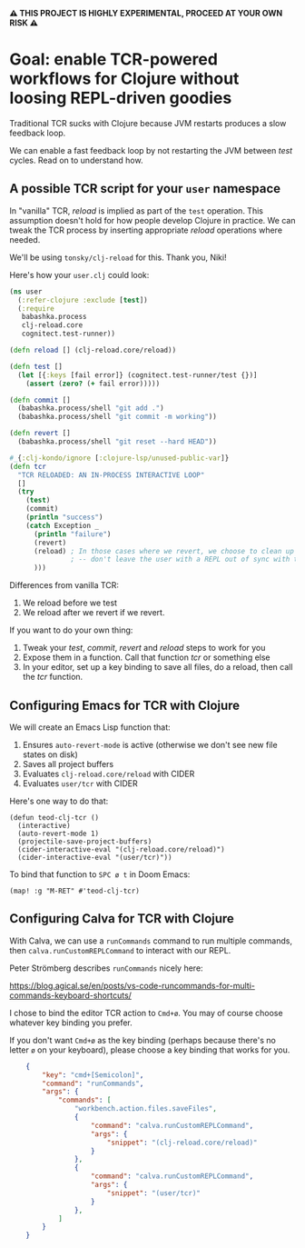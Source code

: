**⚠️ THIS PROJECT IS HIGHLY EXPERIMENTAL, PROCEED AT YOUR OWN RISK ⚠️**

# Goal: enable TCR-powered workflows for Clojure without loosing REPL-driven goodies

Traditional TCR sucks with Clojure because JVM restarts produces a slow feedback loop.

We can enable a fast feedback loop by not restarting the JVM between _test_ cycles.
Read on to understand how.

## A possible TCR script for your `user` namespace

In "vanilla" TCR, _reload_ is implied as part of the `test` operation.
This assumption doesn't hold for how people develop Clojure in practice.
We can tweak the TCR process by inserting appropriate _reload_ operations where needed.

We'll be using `tonsky/clj-reload` for this. Thank you, Niki!

Here's how your `user.clj` could look:

``` clojure
(ns user
  (:refer-clojure :exclude [test])
  (:require
   babashka.process
   clj-reload.core
   cognitect.test-runner))

(defn reload [] (clj-reload.core/reload))

(defn test []
  (let [{:keys [fail error]} (cognitect.test-runner/test {})]
    (assert (zero? (+ fail error)))))

(defn commit []
  (babashka.process/shell "git add .")
  (babashka.process/shell "git commit -m working"))

(defn revert []
  (babashka.process/shell "git reset --hard HEAD"))

#_{:clj-kondo/ignore [:clojure-lsp/unused-public-var]}
(defn tcr
  "TCR RELOADED: AN IN-PROCESS INTERACTIVE LOOP"
  []
  (try
    (test)
    (commit)
    (println "success")
    (catch Exception _
      (println "failure")
      (revert)
      (reload) ; In those cases where we revert, we choose to clean up our mess
               ; -- don't leave the user with a REPL out of sync with their files.
      )))
```

Differences from vanilla TCR:

1. We reload before we test
2. We reload after we revert if we revert.

If you want to do your own thing:

1. Tweak your _test_, _commit_, _revert_ and _reload_ steps to work for you
2. Expose them in a function. Call that function _tcr_ or something else
3. In your editor, set up a key binding to save all files, do a reload, then call the _tcr_ function.

## Configuring Emacs for TCR with Clojure

We will create an Emacs Lisp function that:

1. Ensures `auto-revert-mode` is active (otherwise we don't see new file states on disk)
2. Saves all project buffers
3. Evaluates `clj-reload.core/reload` with CIDER
4. Evaluates `user/tcr` with CIDER

Here's one way to do that:

``` emacs-lisp
(defun teod-clj-tcr ()
  (interactive)
  (auto-revert-mode 1)
  (projectile-save-project-buffers)
  (cider-interactive-eval "(clj-reload.core/reload)")
  (cider-interactive-eval "(user/tcr)"))
```

To bind that function to `SPC ø t` in Doom Emacs:

``` emacs-lisp
(map! :g "M-RET" #'teod-clj-tcr)
```

## Configuring Calva for TCR with Clojure

With Calva, we can use a `runCommands` command to run multiple commands, then `calva.runCustomREPLCommand` to interact with our REPL.

Peter Strömberg describes `runCommands` nicely here:

https://blog.agical.se/en/posts/vs-code-runcommands-for-multi-commands-keyboard-shortcuts/

I chose to bind the editor TCR action to `Cmd+ø`.
You may of course choose whatever key binding you prefer.

If you don't want `Cmd+ø` as the key binding (perhaps because there's no letter `ø` on your keyboard), please choose a key binding that works for you.

``` json
    {
        "key": "cmd+[Semicolon]",
        "command": "runCommands",
        "args": {
            "commands": [
                "workbench.action.files.saveFiles",
                {
                    "command": "calva.runCustomREPLCommand",
                    "args": {
                        "snippet": "(clj-reload.core/reload)"
                    }
                },
                {
                    "command": "calva.runCustomREPLCommand",
                    "args": {
                        "snippet": "(user/tcr)"
                    }
                },
            ]
        }
    }
```
